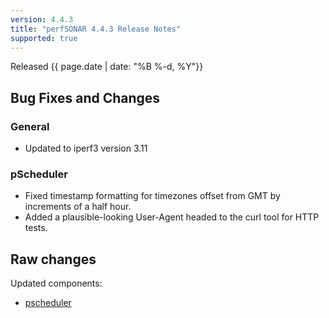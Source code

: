 ```yaml
---
version: 4.4.3
title: "perfSONAR 4.4.3 Release Notes"
supported: true
---
```


Released {{ page.date | date: "%B %-d, %Y"}}

Bug Fixes and Changes
----------------------------
### General
- Updated to iperf3 version 3.11

### pScheduler
- Fixed timestamp formatting for timezones offset from GMT by increments of a half hour.
- Added a plausible-looking User-Agent headed to the curl tool for HTTP tests.

Raw changes
-----------

Updated components:
-   [pscheduler](https://github.com/perfsonar/pscheduler/compare/v4.4.2...v4.4.3)
